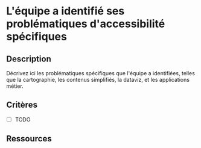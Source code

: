 # L'équipe a identifié ses problématiques d'accessibilité spécifiques

## Description

Décrivez ici les problématiques spécifiques que l'équipe a
identifiées, telles que la cartographie, les contenus simplifiés, la
dataviz, et les applications métier.

## Critères

- [ ] TODO

## Ressources
